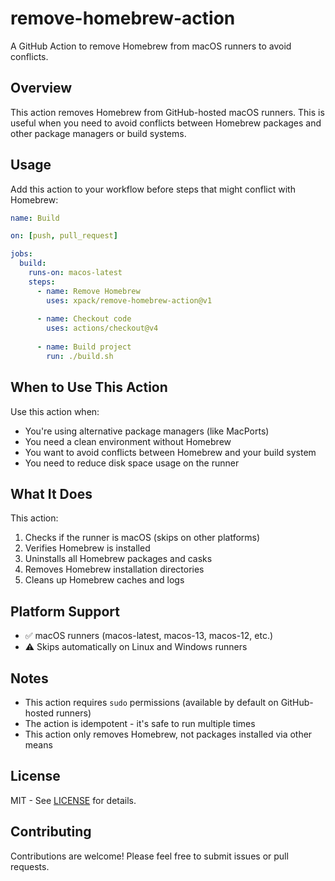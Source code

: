 # remove-homebrew-action

A GitHub Action to remove Homebrew from macOS runners to avoid conflicts.

## Overview

This action removes Homebrew from GitHub-hosted macOS runners. This is useful when you need to avoid conflicts between Homebrew packages and other package managers or build systems.

## Usage

Add this action to your workflow before steps that might conflict with Homebrew:

```yaml
name: Build

on: [push, pull_request]

jobs:
  build:
    runs-on: macos-latest
    steps:
      - name: Remove Homebrew
        uses: xpack/remove-homebrew-action@v1
      
      - name: Checkout code
        uses: actions/checkout@v4
      
      - name: Build project
        run: ./build.sh
```

## When to Use This Action

Use this action when:

- You're using alternative package managers (like MacPorts)
- You need a clean environment without Homebrew
- You want to avoid conflicts between Homebrew and your build system
- You need to reduce disk space usage on the runner

## What It Does

This action:

1. Checks if the runner is macOS (skips on other platforms)
2. Verifies Homebrew is installed
3. Uninstalls all Homebrew packages and casks
4. Removes Homebrew installation directories
5. Cleans up Homebrew caches and logs

## Platform Support

- ✅ macOS runners (macos-latest, macos-13, macos-12, etc.)
- ⚠️ Skips automatically on Linux and Windows runners

## Notes

- This action requires `sudo` permissions (available by default on GitHub-hosted runners)
- The action is idempotent - it's safe to run multiple times
- This action only removes Homebrew, not packages installed via other means

## License

MIT - See [LICENSE](LICENSE) for details.

## Contributing

Contributions are welcome! Please feel free to submit issues or pull requests.

